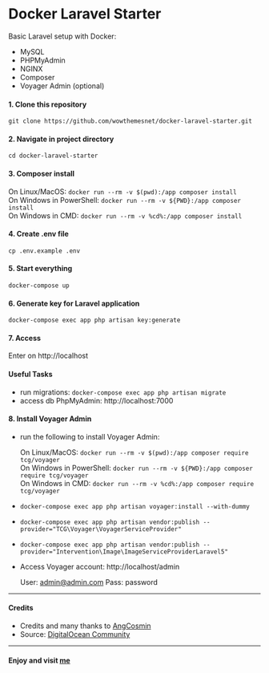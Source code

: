 # Docker Laravel Starter

Basic Laravel setup with Docker:
- MySQL
- PHPMyAdmin
- NGINX
- Composer
- Voyager Admin (optional)


#### 1. Clone this repository

`git clone https://github.com/wowthemesnet/docker-laravel-starter.git`

#### 2. Navigate in project directory

`cd docker-laravel-starter`

#### 3. Composer install
On Linux/MacOS: `docker run --rm -v $(pwd):/app composer install`  
On Windows in PowerShell: `docker run --rm -v ${PWD}:/app composer install`  
On Windows in CMD: `docker run --rm -v %cd%:/app composer install`  

#### 4. Create .env file
`cp .env.example .env`  

#### 5. Start everything
`docker-compose up`  

#### 6. Generate key for Laravel application
`docker-compose exec app php artisan key:generate`  

#### 7. Access
Enter on http://localhost  

#### Useful Tasks
- run migrations: `docker-compose exec app php artisan migrate`    
- access db PhpMyAdmin: http://localhost:7000

#### 8. Install Voyager Admin

- run the following to install Voyager Admin:

    On Linux/MacOS: `docker run --rm -v $(pwd):/app composer require tcg/voyager`  
    On Windows in PowerShell: `docker run --rm -v ${PWD}:/app composer require tcg/voyager`  
    On Windows in CMD: `docker run --rm -v %cd%:/app composer require tcg/voyager`

- `docker-compose exec app php artisan voyager:install --with-dummy`
- `docker-compose exec app php artisan vendor:publish --provider="TCG\Voyager\VoyagerServiceProvider"`
- `docker-compose exec app php artisan vendor:publish --provider="Intervention\Image\ImageServiceProviderLaravel5"`

- Access Voyager account: http://localhost/admin 

    User: admin@admin.com
    Pass: password

<hr>

#### Credits
- Credits and many thanks to [AngCosmin](https://github.com/AngCosmin/docker-laravel)
- Source: [DigitalOcean Community](https://www.digitalocean.com/community/tutorials/how-to-set-up-laravel-nginx-and-mysql-with-docker-compose)

<hr>

#### Enjoy and visit [me](https://www.wowthemes.net)